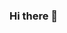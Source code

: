 ### Hi there 👋

<!--
**UpulieHan/UpulieHan** is a ✨ _special_ ✨ repository because its `README.md` (this file) appears on your GitHub profile.

Here are some ideas to get you started:

- 🔭 I’m currently working on ... my personal development
- 🌱 I’m currently learning ... WPF .NET Core
- 👯 I’m looking to collaborate on ... anyone who's interested
- 🤔 I’m looking for help with ... anything valuable
- 💬 Ask me about ... nothing or everything
- 📫 How to reach me: ... Don't
- 😄 Pronouns: ... She/Her
- ⚡ Fun fact: ... nothing is actually "fun"
-->
